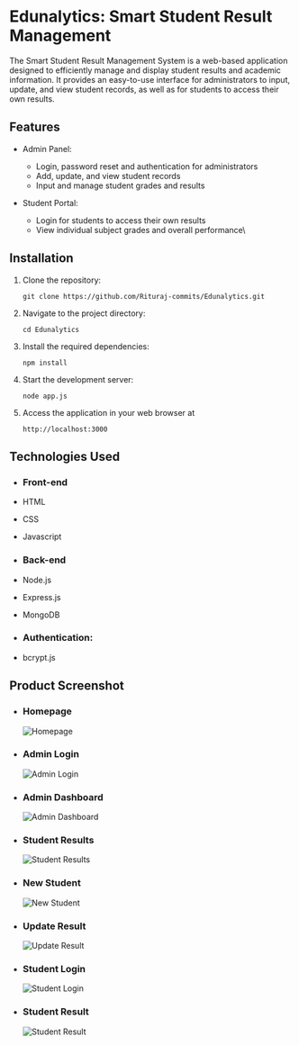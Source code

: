 # Edunalytics: Smart Student Result Management

The Smart Student Result Management System is a web-based application designed to efficiently manage and display student results and academic information. It provides an easy-to-use interface for administrators to input, update, and view student records, as well as for students to access their own results.

## Features

- Admin Panel:
  - Login, password reset and authentication for administrators
  - Add, update, and view student records
  - Input and manage student grades and results

- Student Portal:
  - Login for students to access their own results
  - View individual subject grades and overall performance\
  
## Installation

1. Clone the repository:
   
   ```git clone https://github.com/Rituraj-commits/Edunalytics.git```
2. Navigate to the project directory:
   
   ```cd Edunalytics```
3. Install the required dependencies:
   
   ```npm install```

4. Start the development server:
   
   ```node app.js```

5. Access the application in your web browser at 
   
   `http://localhost:3000`

## Technologies Used

- ### Front-end
- HTML
- CSS
- Javascript
  

- ### Back-end
- Node.js
- Express.js
- MongoDB
  

- ### Authentication:
- bcrypt.js

## Product Screenshot

- ### Homepage
   ![Homepage](assets/homepage.png)

- ### Admin Login
   ![Admin Login](assets/admin_login.png)

- ### Admin Dashboard
   ![Admin Dashboard](assets/admin_dashboard.png)

- ### Student Results
  ![Student Results](assets/admin_results.png)

- ### New Student
  ![New Student](assets/new_student.png)

- ### Update Result
  ![Update Result](assets/update_results.png)

- ### Student Login
  ![Student Login](assets/student_login.png)

- ### Student Result
  ![Student Result](assets/student_result.png)